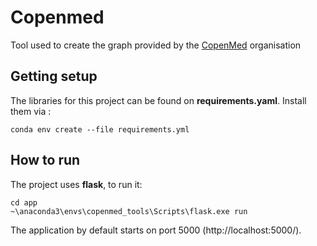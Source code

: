 # Copenmed 
Tool used to create the graph provided by the [CopenMed](http://copenmed.org/) organisation


## Getting setup

The libraries for this project can be found on **requirements.yaml**.
Install them via :
```
conda env create --file requirements.yml
```

## How to run
The project uses **flask**, to run it:
```
cd app
~\anaconda3\envs\copenmed_tools\Scripts\flask.exe run
```

The application by default starts on port 5000 (http://localhost:5000/). 
